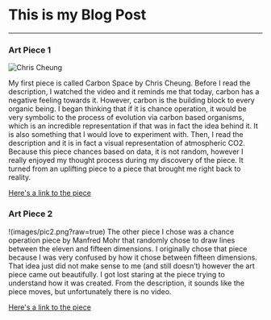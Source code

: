 # This is my Blog Post
------

### Art Piece 1
![Chris Cheung](images/pic1.png "Chris Cheung")

My first piece is called Carbon Space by Chris Cheung. Before I read the description, I watched the video and it reminds me that today, carbon has a negative feeling towards it. However, carbon is the building block to every organic being. I began thinking that if it is chance operation, it would be very symbolic to the process of evolution via carbon based organisms, which is an incredible representation if that was in fact the idea behind it. It is also something that I would love to experiment with. Then, I read the description and it is in fact a visual representation of atmospheric CO2. Because this piece chances based on data, it is not random, however I really enjoyed my thought process during my discovery of the piece. It turned from an uplifting piece to a piece that brought me right back to reality. 

[Here's a link to the piece](
http://www.creativeapplications.net/maxmsp/carbonscape-pollution-soundscape-by-h0nh1m/
)


### Art Piece 2

!(images/pic2.png?raw=true)
The other piece I chose was a chance operation piece by Manfred Mohr that randomly chose to draw lines between the eleven and fifteen dimensions. I originally chose that piece because I was very confused by how it chose between fifteen dimensions. That idea just did not make sense to me (and still doesn’t) however the art piece came out beautifully. I got lost staring at the piece trying to understand how it was created. From the description, it sounds like the piece moves, but unfortunately there is no video.

[Here's a link to the piece](
http://www.creativeapplications.net/maxmsp/carbonscape-pollution-soundscape-by-h0nh1m/)





